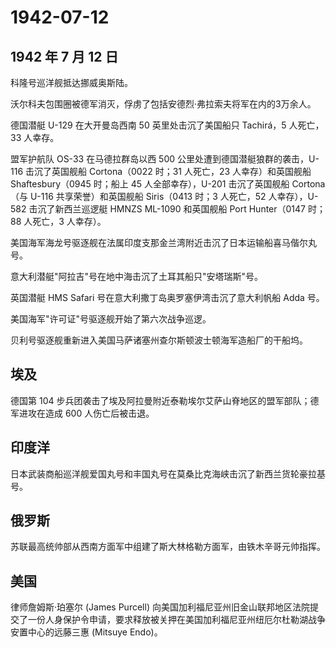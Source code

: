 # 1942-07-12

## 1942 年 7 月 12 日

科隆号巡洋舰抵达挪威奥斯陆。

沃尔科夫包围圈被德军消灭，俘虏了包括安德烈·弗拉索夫将军在内的3万余人。

德国潜艇 U-129 在大开曼岛西南 50 英里处击沉了美国船只 Tachirá，5
人死亡，33 人幸存。

盟军护航队 OS-33 在马德拉群岛以西 500
公里处遭到德国潜艇狼群的袭击，U-116 击沉了英国舰船 Cortona（0022 时；31
人死亡，23 人幸存）和英国舰船 Shaftesbury（0945 时；船上 45
人全部幸存），U-201 击沉了英国舰船 Cortona（与 U-116
共享荣誉）和英国舰船 Siris（0413 时；3 人死亡，52 人幸存），U-582
击沉了新西兰巡逻艇 HMNZS ML-1090 和英国舰船 Port Hunter（0147 时；88
人死亡，3 人幸存）。

美国海军海龙号驱逐舰在法属印度支那金兰湾附近击沉了日本运输船喜马偕尔丸号。

意大利潜艇"阿拉吉"号在地中海击沉了土耳其船只"安塔瑞斯"号。

英国潜艇 HMS Safari 号在意大利撒丁岛奥罗塞伊湾击沉了意大利帆船 Adda 号。

美国海军"许可证"号驱逐舰开始了第六次战争巡逻。

贝利号驱逐舰重新进入美国马萨诸塞州查尔斯顿波士顿海军造船厂的干船坞。

## 埃及

德国第 104
步兵团袭击了埃及阿拉曼附近泰勒埃尔艾萨山脊地区的盟军部队；德军进攻在造成
600 人伤亡后被击退。

## 印度洋

日本武装商船巡洋舰爱国丸号和丰国丸号在莫桑比克海峡击沉了新西兰货轮豪拉基号。

## 俄罗斯

苏联最高统帅部从西南方面军中组建了斯大林格勒方面军，由铁木辛哥元帅指挥。

## 美国

律师詹姆斯·珀塞尔 (James Purcell)
向美国加利福尼亚州旧金山联邦地区法院提交了一份人身保护令申请，要求释放被关押在美国加利福尼亚州纽厄尔杜勒湖战争安置中心的远藤三惠
(Mitsuye Endo)。


